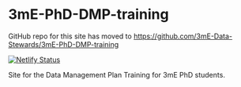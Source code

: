 # 3mE-PhD-DMP-training

GitHub repo for this site has moved to <https://github.com/3mE-Data-Stewards/3mE-PhD-DMP-training>

[![Netlify Status](https://api.netlify.com/api/v1/badges/0eac870b-d6cd-4e0e-9610-c2c795b9c5a5/deploy-status)](https://app.netlify.com/sites/3me-dmp-training/deploys)

Site for the Data Management Plan Training for 3mE PhD students.
